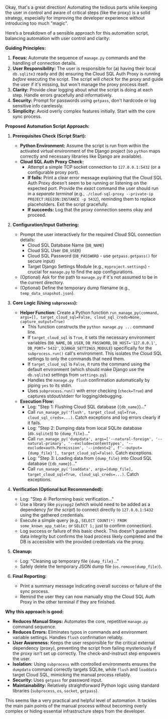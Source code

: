 Okay, that's a great direction! Automating the tedious parts while keeping the user in control and aware of critical steps (like the proxy) is a solid strategy, especially for improving the developer experience without introducing too much "magic".

Here’s a breakdown of a sensible approach for this automation script, balancing automation with user control and clarity:

**Guiding Principles:**

1.  **Focus:** Automate the sequence of `manage.py` commands and the handling of connection details.
2.  **User Responsibility:** The user is responsible for (a) having their local `db.sqlite3` ready and (b) ensuring the Cloud SQL Auth Proxy is running _before_ executing the script. The script will _check_ for the proxy and guide the user if it's missing, but won't manage the proxy process itself.
3.  **Clarity:** Provide clear logging about what the script is doing at each step. Handle errors gracefully and informatively.
4.  **Security:** Prompt for passwords using `getpass`, don't hardcode or log sensitive info carelessly.
5.  **Simplicity:** Avoid overly complex features initially. Start with the core sync process.

**Proposed Automation Script Approach:**

1.  **Prerequisites Check (Script Start):**

    - **Python Environment:** Assume the script is run from within the activated virtual environment of the Django project (so `python` maps correctly and necessary libraries like Django are available).
    - **Cloud SQL Auth Proxy Check:**
      - Attempt a simple TCP socket connection to `127.0.0.1:5432` (or a configurable proxy port).
      - **If fails:** Print a clear error message explaining that the Cloud SQL Auth Proxy doesn't seem to be running or listening on the expected port. Provide the _exact_ command the user should run in a _separate terminal_ (e.g., `./cloud-sql-proxy --private-ip PROJECT:REGION:INSTANCE -p 5432`), reminding them to replace placeholders. Exit the script gracefully.
      - **If succeeds:** Log that the proxy connection seems okay and proceed.

2.  **Configuration/Input Gathering:**

    - Prompt the user interactively for the required Cloud SQL connection details:
      - Cloud SQL Database Name (`DB_NAME`)
      - Cloud SQL User (`DB_USER`)
      - Cloud SQL Password (`DB_PASSWORD` - use `getpass.getpass()` for secure input)
      - Target Django Settings Module (e.g., `myproject.settings`) - crucial for `manage.py` to find the app configurations.
    - (Optional) Ask for the path to `manage.py` if it's not assumed to be in the current directory.
    - (Optional) Define the temporary dump filename (e.g., `temp_data_snapshot.json`).

3.  **Core Logic (Using `subprocess`):**

    - **Helper Function:** Create a Python function `run_manage_py(command, args=[], target_cloud_sql=False, cloud_sql_creds=None, capture_output=True)`
      - This function constructs the `python manage.py ...` command line.
      - If `target_cloud_sql` is `True`, it sets the necessary environment variables (`DB_NAME`, `DB_USER`, `DB_PASSWORD`, `DB_HOST='127.0.0.1'`, `DB_PORT='5432'`, `DJANGO_SETTINGS_MODULE`) specifically for the `subprocess.run()` call's environment. This isolates the Cloud SQL settings to only the commands that need them.
      - If `target_cloud_sql` is `False`, it runs the command using the default environment (which should make Django use the `db.sqlite3` settings from `settings.py`).
      - Handles the `manage.py flush` confirmation automatically by piping `yes` to its stdin.
      - Uses `subprocess.run()` with error checking (`check=True`) and captures stdout/stderr for logging/debugging.
    - **Execution Flow:**
      - Log: "Step 1: Flushing Cloud SQL database (`{db_name}`)..."
      - Call `run_manage_py('flush', target_cloud_sql=True, cloud_sql_creds=...)`. Catch exceptions and log errors clearly if it fails.
      - Log: "Step 2: Dumping data from local SQLite database (`db.sqlite3`) to `{dump_file}`..."
      - Call `run_manage_py('dumpdata', args=['--natural-foreign', '--natural-primary', '--exclude=contenttypes', '--exclude=auth.Permission', '--indent=2', f'--output={dump_file}'], target_cloud_sql=False)`. Catch exceptions.
      - Log: "Step 3: Loading data from `{dump_file}` into Cloud SQL database (`{db_name}`)..."
      - Call `run_manage_py('loaddata', args=[dump_file], target_cloud_sql=True, cloud_sql_creds=...)`. Catch exceptions.

4.  **Verification (Optional but Recommended):**

    - Log: "Step 4: Performing basic verification..."
    - Use a library like `psycopg2` (which would need to be added as a dependency _for the script_) to connect directly to `127.0.0.1:5432` using the gathered credentials.
    - Execute a simple query (e.g., `SELECT COUNT(*) FROM some_known_app_table;` or `SELECT 1;` just to confirm connection).
    - Log success or failure of this basic check. This doesn't guarantee data integrity but confirms the load process likely completed and the DB is accessible with the provided credentials via the proxy.

5.  **Cleanup:**

    - Log: "Cleaning up temporary file `{dump_file}`..."
    - Safely delete the temporary JSON dump file (`os.remove(dump_file)`).

6.  **Final Reporting:**
    - Print a summary message indicating overall success or failure of the sync process.
    - Remind the user they can now manually stop the Cloud SQL Auth Proxy in the other terminal if they are finished.

**Why this approach is good:**

- **Reduces Manual Steps:** Automates the core, repetitive `manage.py` command sequence.
- **Reduces Errors:** Eliminates typos in commands and environment variable settings. Handles `flush` confirmation reliably.
- **User Awareness:** Keeps the user responsible for the critical external dependency (proxy), preventing the script from failing mysteriously if the proxy isn't set up correctly. The check-and-instruct step empowers the user.
- **Isolation:** Using `subprocess` with controlled environments ensures the `dumpdata` command correctly targets SQLite, while `flush` and `loaddata` target Cloud SQL, mimicking the manual process reliably.
- **Security:** Uses `getpass` for password input.
- **Maintainability:** Relatively straightforward Python logic using standard libraries (`subprocess`, `os`, `socket`, `getpass`).

This seems like a very practical and helpful level of automation. It tackles the main pain points of the manual process without becoming overly complex or hiding essential infrastructure steps from the developer.
